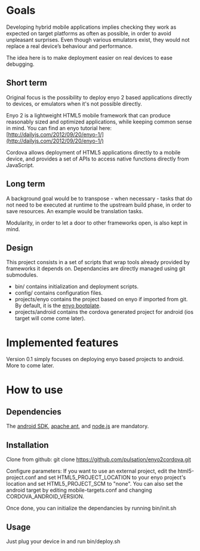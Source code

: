 Goals
=====

Developing hybrid mobile applications implies checking they work as expected on target platforms as often as possible, in order to avoid unpleasant surprises. Even though various emulators exist, they would not replace a real device’s behaviour and performance.

The idea here is to make deployment easier on real devices to ease debugging.

Short term
----------

Original focus is the possibility to deploy enyo 2 based applications directly to devices, or emulators when it's not possible directly.

Enyo 2 is a lightweight HTML5 mobile framework that can produce reasonably sized and optimized applications, while keeping common sense in mind. You can find an enyo tutorial here: [http://dailyjs.com/2012/09/20/enyo-1/](http://dailyjs.com/2012/09/20/enyo-1/)

Cordova allows deployment of HTML5 applications directly to a mobile device, and provides a set of APIs to access native functions directly from JavaScript.

Long term
---------

A background goal would be to transpose - when necessary - tasks that do not need to be executed at runtime to the upstream build phase, in order to save resources. An example would be translation tasks.

Modularity, in order to let a door to other frameworks open, is also kept in mind.

Design
------

This project consists in a set of scripts that wrap tools already provided by frameworks it depends on. Dependancies are directly managed using git submodules.

* bin/ contains initialization and deployment scripts.
* config/ contains configuration files.
* projects/enyo contains the project based on enyo if imported from git. By default, it is the [enyo bootplate](https://github.com/enyojs/enyo/wiki/Bootplate).
* projects/android contains the cordova generated project for android (ios target will come come later).

Implemented features
====================

Version 0.1 simply focuses on deploying enyo based projects to android. More to come later.

How to use
==========

Dependencies
------------
The [android SDK](http://developer.android.com/sdk/index.html), [apache ant](http://ant.apache.org/), and [node.js](http://nodejs.org/) are mandatory.

Installation
------------
Clone from github:
    git clone https://github.com/pulsation/enyo2cordova.git

Configure parameters:
If you want to use an external project, edit the html5-project.conf and set HTML5\_PROJECT\_LOCATION to your enyo project's location and set HTML5\_PROJECT\_SCM to "none".
You can also set the android target by editing mobile-targets.conf and changing CORDOVA\_ANDROID\_VERSION.

Once done, you can initialize the dependancies by running 
    bin/init.sh 

Usage
-----

Just plug your device in and run 
    bin/deploy.sh

